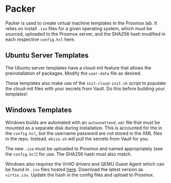 # Packer

Packer is used to create virtual machine templates in the Proxmox lab. It relies on install `.iso` files for a given operating system, which must be sourced, uploaded to the Proxmox server, and the SHA256 hash modified in each respective `config.hcl` here.

## Ubuntu Server Templates

The Ubuntu server templates have a cloud-init feature that allows the preinstallation of packages. Modify the `user-data` file as desired.

These templates also make use of the `init-cloud-init.sh` script to populate the cloud-init files with your secrets from Vault. Do this before building your templates!

## Windows Templates

Windows builds are automated with an `autounattend.xml` file that must be mounted as a separate disk during installation. This is accounted for the in the `config.hcl`, but the username password are not stored in the XML files in the repo. Instead, `mkiso.sh` will pull the secrets from Vault for you.

The new `.iso` must be uploaded to Proxmox and named appropriately (see the `config.hcl`) for use. The SHA256 hash must also match.

Windows also requires the VirtIO drivers and QEMU Guest Agent which can be found in `.iso` files hosted [here](https://fedorapeople.org/groups/virt/virtio-win/direct-downloads/archive-virtio/?C=M;O=D). Download the latest version as `virtio.iso`. Update the hash in the config files and upload to Proxmox.